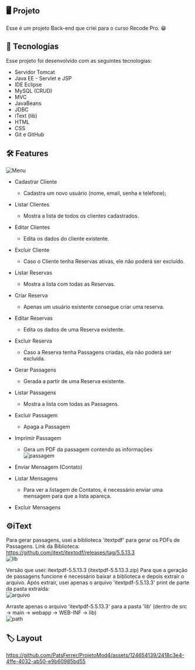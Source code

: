 <p align="center">
</p>

## 🖥️ Projeto
Esse é um projeto Back-end que criei para o curso Recode Pro. 😁

## 🚀 Tecnologias
Esse projeto foi desenvolvido com as seguintes tecnologias:

- Servidor Tomcat
- Java EE - Servlet e JSP
- IDE Eclipse
- MySQL (CRUD)
- MVC
- JavaBeans
- JDBC
- iText (lib)
- HTML
- CSS
- Git e GitHub

## 🛠️ Features

![Menu](image-1.png)

- Cadastrar Cliente
  - Cadastra um novo usuário (nome, email, senha e telefone);
- Listar Clientes
    - Mostra a lista de todos os clientes cadastrados.
- Editar Clientes
    - Edita os dados do cliente existente.
- Excluir Cliente
    - Caso o Cliente tenha Reservas ativas, ele não poderá ser excluído.

- Listar Reservas
    - Mostra a lista com todas as Reservas.
- Criar Reserva
    - Apenas um usuário existente consegue criar uma reserva.
- Editar Reservas
    - Edita os dados de uma Reserva existente.
- Excluir Reserva
    - Caso a Reserva tenha Passagens criadas, ela não poderá ser excluída.
 
- Gerar Passagens
    - Gerada a partir de uma Reserva existente. 
- Listar Passagens
    - Mostra a lista com todas as Passagens.
- Excluir Passagem
    - Apaga a Passagem
- Imprimir Passagem
    - Gera um PDF da passagem contendo as informações <br>
![passagem](https://github.com/PatsFerrer/ProjetoMod4/assets/124654139/4c2b4b00-7334-44d4-bd6a-bdcde03680e7)


- Enviar Mensagem (Contato)
- Listar Mensagens
    - Para ver a listagem de Contatos, é necessário enviar uma mensagem para que a lista apareça.
- Excluir Mensagens

## ⚙️iText
Para gerar passagens, usei a biblioteca 'itextpdf' para gerar os PDFs de Passagens.
Link da Biblioteca: https://github.com/itext/itextpdf/releases/tag/5.5.13.3 <br>
![lib](https://github.com/PatsFerrer/ProjetoMod4/assets/124654139/45fb3785-fc14-477c-bff8-bf1936c2227a)

Versão que usei: itextpdf-5.5.13.3 (itextpdf-5.5.13.3.zip)
Para que a geração de passagens funcione é necessário baixar a biblioteca e depois extrair o arquivo.
Após extrair, usei apenas o arquivo 'itextpdf-5.5.13.3' 
print de parte da pasta extraída: <br>
![arquivo](https://github.com/PatsFerrer/ProjetoMod4/assets/124654139/c58fb36f-075b-4e1e-9e04-9698549e4f24)

Arraste apenas o arquivo 'itextpdf-5.5.13.3' para a pasta 'lib' (dentro de src -> main -> webapp -> WEB-INF -> lib)<br>
![path](https://github.com/PatsFerrer/ProjetoMod4/assets/124654139/bc9c843a-ac9a-430b-a96a-0bc344287653)

## 🏷️ Layout

<div style="position: relative; padding-bottom: 53.75%; height: 0;">

https://github.com/PatsFerrer/ProjetoMod4/assets/124654139/2418c3e4-4ffe-4032-ab50-e9b60985bd55

</div>
